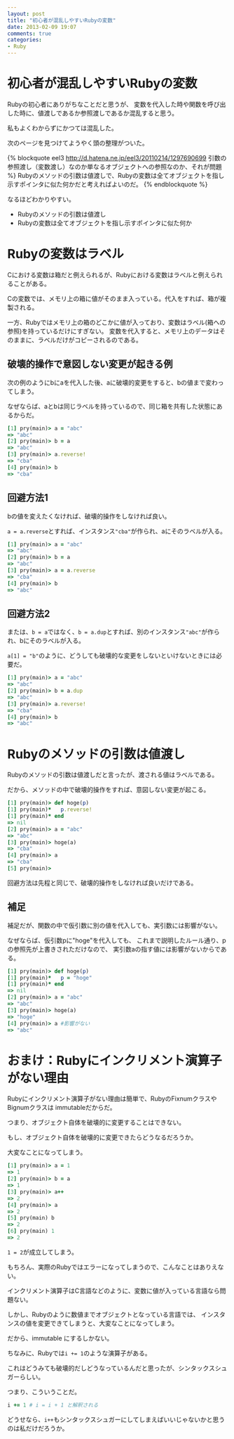 ```yaml
---
layout: post
title: "初心者が混乱しやすいRubyの変数"
date: 2013-02-09 19:07
comments: true
categories: 
- Ruby
---
```


# 初心者が混乱しやすいRubyの変数

Rubyの初心者にありがちなことだと思うが、
変数を代入した時や関数を呼び出した時に、値渡しであるか参照渡しであるか混乱すると思う。

私もよくわからずにかつては混乱した。

次のページを見つけてようやく頭の整理がついた。

{% blockquote eel3 http://d.hatena.ne.jp/eel3/20110214/1297690699 引数の参照渡し（変数渡し）なのか単なるオブジェクトへの参照なのか、それが問題 %}
Rubyのメソッドの引数は値渡しで、Rubyの変数は全てオブジェクトを指し示すポインタに似た何かだと考えればよいのだ。
{% endblockquote %}

なるほどわかりやすい。

- Rubyのメソッドの引数は値渡し
- Rubyの変数は全てオブジェクトを指し示すポインタに似た何か

<!-- more -->

# Rubyの変数はラベル

Cにおける変数は箱だと例えられるが、Rubyにおける変数はラベルと例えられることがある。

Cの変数では、メモリ上の箱に値がそのまま入っている。代入をすれば、箱が複製される。

一方、Rubyではメモリ上の箱のどこかに値が入っており、変数はラベル(箱への参照)を持っているだけにすぎない。
変数を代入すると、メモリ上のデータはそのままに、ラベルだけがコピーされるのである。

## 破壊的操作で意図しない変更が起きる例

次の例のようにbにaを代入した後、aに破壊的変更をすると、bの値まで変わってしまう。

なぜならば、aとbは同じラベルを持っているので、同じ箱を共有した状態にあるからだ。

``` ruby 破壊的操作でbに意図しない変更が起こる例
[1] pry(main)> a = "abc"
=> "abc"
[2] pry(main)> b = a
=> "abc"
[3] pry(main)> a.reverse!
=> "cba"
[4] pry(main)> b
=> "cba"
```

## 回避方法1

bの値を変えたくなければ、破壊的操作をしなければ良い。

`a = a.reverse`とすれば、インスタンス`"cba"`が作られ、aにそのラベルが入る。

``` ruby 破壊的操作をしなければbは変わらない
[1] pry(main)> a = "abc"
=> "abc"
[2] pry(main)> b = a
=> "abc"
[3] pry(main)> a = a.reverse
=> "cba"
[4] pry(main)> b
=> "abc"
```

## 回避方法2

または、`b = a`ではなく、`b = a.dup`とすれば、別のインスタンス`"abc"`が作られ、bにそのラベルが入る。

`a[1] = "b"`のように、どうしても破壊的な変更をしないといけないときには必要だ。

``` ruby dupを使って深いコピーをする
[1] pry(main)> a = "abc"
=> "abc"
[2] pry(main)> b = a.dup
=> "abc"
[3] pry(main)> a.reverse!
=> "cba"
[4] pry(main)> b
=> "abc"
```

# Rubyのメソッドの引数は値渡し

Rubyのメソッドの引数は値渡しだと言ったが、渡される値はラベルである。

だから、メソッドの中で破壊的操作をすれば、意図しない変更が起こる。

``` ruby メソッドでも破壊的操作で意図しない変更が起きる例
[1] pry(main)> def hoge(p)
[1] pry(main)*   p.reverse!
[1] pry(main)* end  
=> nil
[2] pry(main)> a = "abc"
=> "abc"
[3] pry(main)> hoge(a)
=> "cba"
[4] pry(main)> a
=> "cba"
[5] pry(main)> 
```

回避方法は先程と同じで、破壊的操作をしなければ良いだけである。

## 補足

補足だが、関数の中で仮引数に別の値を代入しても、実引数には影響がない。

なぜならば、仮引数pに"hoge"を代入しても、
これまで説明したルール通り、pの参照先が上書きされただけなので、
実引数aの指す値には影響がないからである。

``` ruby 仮引数に再代入しても、実引き数には影響がない例
[1] pry(main)> def hoge(p)
[1] pry(main)*   p = "hoge"
[1] pry(main)* end  
=> nil
[2] pry(main)> a = "abc"
=> "abc"
[3] pry(main)> hoge(a)
=> "hoge"
[4] pry(main)> a #影響がない
=> "abc"
```

# おまけ：Rubyにインクリメント演算子がない理由

Rubyにインクリメント演算子がない理由は簡単で、RubyのFixnumクラスやBignumクラスは immutableだからだ。

つまり、オブジェクト自体を破壊的に変更することはできない。

もし、オブジェクト自体を破壊的に変更できたらどうなるだろうか。

大変なことになってしまう。

``` ruby インクリメント演算子のあるRuby
[1] pry(main)> a = 1
=> 1
[2] pry(main)> b = a
=> 1
[3] pry(main)> a++
=> 2
[4] pry(main)> a
=> 2
[5] pry(main) b
=> 2
[6] pry(main) 1
=> 2
```

`1 = 2`が成立してしまう。

もちろん、実際のRubyではエラーになってしまうので、こんなことはありえない。

インクリメント演算子はC言語などのように、変数に値が入っている言語なら問題ない。

しかし、Rubyのように数値までオブジェクトとなっている言語では、
インスタンスの値を変更できてしまうと、大変なことになってしまう。

だから、immutable にするしかない。

ちなみに、Rubyでは`i += 1`のような演算子がある。

これはどうみても破壊的だしどうなっているんだと思ったが、シンタックスシュガーらしい。

つまり、こういうことだ。

``` ruby
i += 1 # i = i + 1 と解釈される
```

どうせなら、`i++`もシンタックスシュガーにしてしまえばいいじゃないかと思うのは私だけだろうか。
